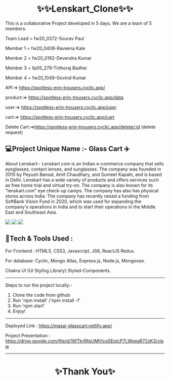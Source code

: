 <h1 align="center">✨✨Lenskart_Clone✨✨</h1>

This is a collaborative Project developed in 5 days. We are a team of 5 members:

Team Lead = fw20_0372-Sourav Paul

Member 1 = fw20_0408-Raveena Kale

Member 2 = fw20_0192-Devendra Kumar

Member 3 = fp05_279-Tirthoraj Badhei

Member 4 = fw20_1049-Govind Kumar

API:=> https://spotless-erin-trousers.cyclic.app/

product:=> https://spotless-erin-trousers.cyclic.app/data 

user:=> https://spotless-erin-trousers.cyclic.app/user

cart:=> https://spotless-erin-trousers.cyclic.app/cart

Delete Cart:=>https://spotless-erin-trousers.cyclic.app/delete/:id  (delete request)


💻Project Unique Name :- Glass Cart ✈️
---
About Lenskart:- Lenskart.com is an Indian e-commerce company that sells eyeglasses, contact lenses, and sunglasses. The company was founded in 2010 by Peyush Bansal, Amit Chaudhary, and Sumeet Kapahi, and is based in Delhi. Lenskart has a wide variety of products and offers services such as free home trial and virtual try-on. The company is also known for its "lenskart.com" eye check-up camps. The company has also has physical stores across India. The company has recently raised a funding from SoftBank Vision Fund in 2020, which was used for expanding the company's operations in India and to start their operations in the Middle East and Southeast Asia.

<img src="https://static1.lenskart.com/media/desktop/img/Dec22/1-Dec/Homepage-Banner-web.gif"/>
<img src="https://encrypted-tbn0.gstatic.com/images?q=tbn:ANd9GcTGn4UPQ7yunjyfCNnawVB8VfxvamPMP-qjsQ&usqp=CAU"/>
<img src="https://static1.lenskart.com/media/desktop/img/Jan23/sunglasses/Sun-Banner-web.gif"/>


💫Tech & Tools Used :
---

For Frontend : HTML5, CSS3, Javascript, JS6, ReactJS Redux.

For database: Cyclic, Mongo Atlas, Express.js, Node.js, Mongoose.

Chakra UI (UI Styling Library) Styled-Components.


---
Steps to run the project locally:-
1. Clone the code from github
2. Run 'npm install' /'npm install -f'
3. Run 'npm start'
4. Enjoy! 

---
Deployed Link : https://masai-glasscart.netlify.app/

Project Presentation : https://drive.google.com/file/d/16fTkrRfpUMh1cqSEpIcP7LWpeaR72zK3/view

----
<h1 align="center">✨Thank You✨</h1>
